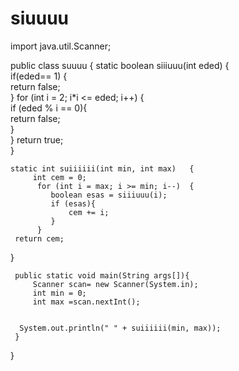 # siuuuu
import java.util.Scanner;

public class suuuu {
  static boolean siiiuuu(int eded)  {  
     if(eded== 1) {  
         return false;  
       } 
     for (int i = 2; i*i <= eded; i++) {  
         if (eded % i == 0){  
            return false;  
                }  
           } 
    return true;  
  }  
  
  
  
  
    static int suiiiiii(int min, int max)   {  
         int cem = 0;  
          for (int i = max; i >= min; i--)  {   
             boolean esas = siiiuuu(i);  
             if (esas){   
            	 cem += i;  
             } 
          } 
     return cem;  
   }  
    
    
     public static void main(String args[]){  
    	 Scanner scan= new Scanner(System.in);
    	 int min = 0;
         int max =scan.nextInt();
        

      System.out.println(" " + suiiiiii(min, max));  
     }   
}
